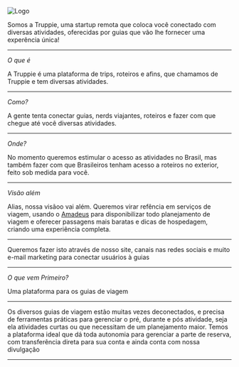 ![Logo](https://truppie.com/assets/logo-flat-8815ef3639e143731f00922704c9fa09d5fc311e5433207cf6e8ca136d4edf32.png)

Somos a Truppie, uma startup remota que coloca você conectado com diversas atividades, oferecidas por guias que vão lhe fornecer uma experência única!

---

*O que é*

A Truppie é uma plataforma de trips, roteiros e afins, que chamamos de Truppie e tem diversas atividades.

---

*Como?*

A gente tenta conectar guias, nerds viajantes, roteiros e fazer com que chegue até você diversas atividades.

---

*Onde?*

No momento queremos estimular o acesso as atividades no Brasil, mas também fazer com que Brasileiros tenham acesso a roteiros no exterior, feito sob medida para você.

---

*Visão além*

Alias, nossa visãoo vai além. Queremos virar refência em serviços de viagem, usando o [Amadeus](https://sandbox.amadeus.com/) para disponibilizar todo planejamento de viagem e oferecer passagens mais baratas e dicas de hospedagem, criando uma experiência completa.

---

Queremos fazer isto através de nosso site, canais nas redes sociais e muito e-mail marketing para conectar usuários à guias

---

*O que vem Primeiro?*

Uma plataforma para os guias de viagem

---

Os diversos guias de viagem estão muitas vezes deconectados, e precisa de ferramentas práticas para gerenciar o pré, durante e pós atividade, seja ela atividades curtas ou que necessitam de um planejamento maior. Temos a plataforma ideal que dá toda autonomia para gerenciar a parte de reserva, com transferência direta para sua conta e ainda conta com nossa divulgação

---



